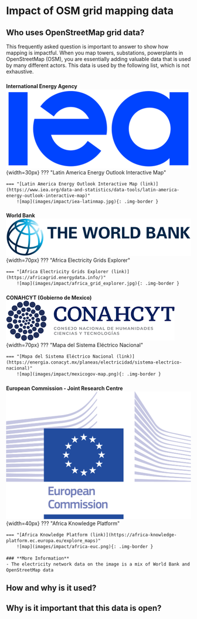 <div class="page-headers">
<h1>Impact of OSM grid mapping data </h1>
</div>

## **<div class="tools-header">Who uses OpenStreetMap grid data?</div>**

This frequently asked question is important to answer to show how mapping is impactful. When you map towers, substations, powerplants in OpenStreetMap (OSM), you are essentially adding valuable data that is used by many different actors. This data is used by the following list, which is not exhaustive.


###  
**International Energy Agency**  ![IEA logo](images/impact/International-energy-agency-logo.png){width=30px} 
??? "Latin America Energy Outlook Interactive Map"
    
    === "[Latin America Energy Outlook Interactive Map (link)](https://www.iea.org/data-and-statistics/data-tools/latin-america-energy-outlook-interactive-map)"
        ![map](images/impact/iea-latinmap.jpg){: .img-border }

###  
**World Bank**  ![World Bank logo](images/impact/worldbanklogo.jpg){width=70px} 
??? "Africa Electricity Grids Explorer"
    
    === "[Africa Electricity Grids Explorer (link)](https://africagrid.energydata.info/)"
        ![map](images/impact/africa_grid_explorer.jpg){: .img-border }

###  
**CONAHCYT (Gobierno de Mexico)**  ![CONAHCYT logo](images/impact/conahcyt.png){width=70px} 
??? "Mapa del Sistema Eléctrico Nacional"
    
    === "[Mapa del Sistema Eléctrico Nacional (link)](https://energia.conacyt.mx/planeas/electricidad/sistema-electrico-nacional)"
        ![map](images/impact/mexicogov-map.png){: .img-border }

###  
**European Commission - Joint Research Centre**  ![EUC logo](images/impact/euc-logo.jpg){width=40px} 
??? "Africa Knowledge Platform"
    
    === "[Africa Knowledge Platform (link)](https://africa-knowledge-platform.ec.europa.eu/explore_maps)"
        ![map](images/impact/africa-euc.png){: .img-border }

    ### **More Information**
    - The electricity network data on the image is a mix of World Bank and OpenStreetMap data 

## **<div class="tools-header">How and why is it used?</div>**


## **<div class="tools-header">Why is it important that this data is open?</div>**




